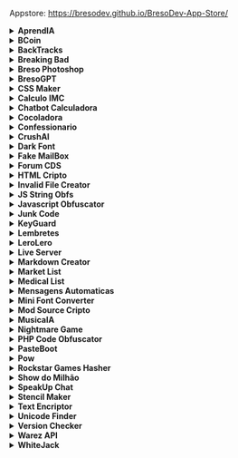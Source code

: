 Appstore: https://bresodev.github.io/BresoDev-App-Store/



<details>
<summary><b>AprendIA</b></summary>
<br>
<i>Teste seus conhecimentos com perguntas geradas por IA que se adaptam ao seu nível.</i><br><br>
<br><a href="https://bresodev.github.io/BresoDEV-App-Store/apks/aprendIA 1.0.apk" download="https://bresodev.github.io/BresoDEV-App-Store/apks/aprendIA 1.0.apk">Download do APK</a>
<br><a href="https://bresodev.github.io/aprendIA/" target="_blank">Acessar Site</a>
<br>
</details>

<details>
<summary><b>BCoin</b></summary>
<br>
<i>Aplicativo intuitivo para facilitar a compra e venda de BCoins</i><br><br>
<br><a href="https://bresodev.github.io/BresoDEV-App-Store/apks/bcoin.apk" download="https://bresodev.github.io/BresoDEV-App-Store/apks/bcoin.apk">Download do APK</a>
<br>
</details>

<details>
<summary><b>BackTracks</b></summary>
<br>
<i>Aplicativo com um acervo de músicas de rock sem faixas de guitarra, para que guitarrista possam tocar junto com a música.</i><br><br>
<br><a href="https://bresodev.github.io/BresoDEV-App-Store/apks/BackTracks.apk" download="https://bresodev.github.io/BresoDEV-App-Store/apks/BackTracks.apk">Download do APK</a>
<br><a href="https://bresodev.github.io/BackingTracks/" target="_blank">Acessar Site</a>
<br>
</details>

<details>
<summary><b>Breaking Bad</b></summary>
<br>
<i>Jogo baseado na série de tv</i><br><br>
<br><a href="https://bresodev.github.io/BresoDEV-App-Store/apks/Breaking Bad.apk" download="https://bresodev.github.io/BresoDEV-App-Store/apks/Breaking Bad.apk">Download do APK</a>
<br><a href="https://bresodev.github.io/Breaking-Bad-Game/" target="_blank">Acessar Site</a>
<br>
</details>

<details>
<summary><b>Breso Photoshop</b></summary>
<br>
<i>Simples editor de imagens</i><br><br>
<br><a href="https://bresodev.github.io/Editor-de-Imagens-Javascript/" target="_blank">Acessar Site</a>
<br>
</details>

<details>
<summary><b>BresoGPT</b></summary>
<br>
<i>Aplicativo inspirado no ChatGPT</i><br><br>
<br><a href="https://bresodev.github.io/BresoDEV-App-Store/apks/BresoGPT.apk" download="https://bresodev.github.io/BresoDEV-App-Store/apks/BresoGPT.apk">Download do APK</a>
<br><a href="https://bresodev.github.io/GPT-Via-JSON/" target="_blank">Acessar Site</a>
<br>
</details>

<details>
<summary><b>CSS Maker</b></summary>
<br>
<i>Aplicacao para facilitar a estilização de elementos HTML usando CSS</i><br><br>
<br><a href="https://bresodev.github.io/BresoDEV-App-Store/apks/CSS Maker.apk" download="https://bresodev.github.io/BresoDEV-App-Store/apks/CSS Maker.apk">Download do APK</a>
<br><a href="https://bresodev.github.io/Css-Maker/" target="_blank">Acessar Site</a>
<br>
</details>

<details>
<summary><b>Calculo IMC</b></summary>
<br>
<i>App que calcula a massa corporea</i><br><br>
<br><a href="https://bresodev.github.io/BresoDEV-App-Store/apks/Calculo IMC.apk" download="https://bresodev.github.io/BresoDEV-App-Store/apks/Calculo IMC.apk">Download do APK</a>
<br><a href="https://bresodev.github.io/Calculo-IMC/" target="_blank">Acessar Site</a>
<br>
</details>

<details>
<summary><b>Chatbot Calculadora</b></summary>
<br>
<i>Bot que faz contas basicas de matematica</i><br><br>
<br><a href="https://bresodev.github.io/BresoDEV-App-Store/apks/Chatbot Calculadora.apk" download="https://bresodev.github.io/BresoDEV-App-Store/apks/Chatbot Calculadora.apk">Download do APK</a>
<br><a href="https://bresodev.github.io/BotCalculadora/" target="_blank">Acessar Site</a>
<br>
</details>

<details>
<summary><b>Cocoladora</b></summary>
<br>
<i>Descubra quanto você lucra no trono com base no seu salário por hora.</i><br><br>
<br><a href="https://bresodev.github.io/BresoDEV-App-Store/apks/Cocoladora 1.0.apk" download="https://bresodev.github.io/BresoDEV-App-Store/apks/Cocoladora 1.0.apk">Download do APK</a>
<br>
</details>

<details>
<summary><b>Confessionario</b></summary>
<br>
<i>Site para fazer confissões de modo anonimo</i><br><br>
<br><a href="https://bresodev.github.io/BresoDEV-App-Store/apks/Confessionario.apk" download="https://bresodev.github.io/BresoDEV-App-Store/apks/Confessionario.apk">Download do APK</a>
<br><a href="https://bresodev.github.io/redirecionador_apk/Confessionario.html" target="_blank">Acessar Site</a>
<br>
</details>

<details>
<summary><b>CrushAI</b></summary>
<br>
<i>Chatbot que simula um namorado ou uma namorada virtual</i><br><br>
<br><a href="https://bresodev.github.io/BresoDEV-App-Store/apks/CrushAI.apk" download="https://bresodev.github.io/BresoDEV-App-Store/apks/CrushAI.apk">Download do APK</a>
<br><a href="https://bresodev.github.io/redirecionador_apk/CrushIA.html" target="_blank">Acessar Site</a>
<br>
</details>

<details>
<summary><b>Dark Font</b></summary>
<br>
<i>Conversor de texto para fonte estilizada</i><br><br>
<br><a href="https://bresodev.github.io/BresoDEV-App-Store/apks/Dark Font.apk" download="https://bresodev.github.io/BresoDEV-App-Store/apks/Dark Font.apk">Download do APK</a>
<br><a href="https://bresodev.github.io/DarkFont/" target="_blank">Acessar Site</a>
<br>
</details>

<details>
<summary><b>Fake MailBox</b></summary>
<br>
<i>Sistema que você pode criar seu email personalizado com qualquer nome e domínio</i><br><br>
<br><a href="https://bresodev.github.io/BresoDEV-App-Store/apks/FakeMailBox.apk" download="https://bresodev.github.io/BresoDEV-App-Store/apks/FakeMailBox.apk">Download do APK</a>
<br><a href="https://bresodev.github.io/redirecionador_apk/EmailBox.html" target="_blank">Acessar Site</a>
<br>
</details>

<details>
<summary><b>Forum CDS</b></summary>
<br>
<i>Fórum destinado a alunos de Ciências da Computação da escola Cruzeiro do Sul</i><br><br>
<br><a href="https://bresodev.github.io/BresoDEV-App-Store/apks/Forum CDS.apk" download="https://bresodev.github.io/BresoDEV-App-Store/apks/Forum CDS.apk">Download do APK</a>
<br><a href="https://bresodev.github.io/redirecionador_apk/ForumCDS.html" target="_blank">Acessar Site</a>
<br>
</details>

<details>
<summary><b>HTML Cripto</b></summary>
<br>
<i>Obfuscador de codigo HTML</i><br><br>
<br><a href="https://bresodev.github.io/BresoDEV-App-Store/apks/HTML Cripto.apk" download="https://bresodev.github.io/BresoDEV-App-Store/apks/HTML Cripto.apk">Download do APK</a>
<br><a href="https://bresodev.github.io/CriptoHTML/" target="_blank">Acessar Site</a>
<br>
</details>

<details>
<summary><b>Invalid File Creator</b></summary>
<br>
<i>Cria arquivos inválidos e corrompidos de qualquer tamanho ou extensão, para ser usado como desculpa quando não fez um trabalho e precisa entregar</i><br><br>
<br><a href="https://bresodev.github.io/BresoDEV-App-Store/apks/Invalid File Creator.apk" download="https://bresodev.github.io/BresoDEV-App-Store/apks/Invalid File Creator.apk">Download do APK</a>
<br><a href="https://bresodev.github.io/Invalid-File-Creator/" target="_blank">Acessar Site</a>
<br>
</details>

<details>
<summary><b>JS String Obfs</b></summary>
<br>
<i>Obfusque e proteja strings JavaScript com facilidade e rapidez.</i><br><br>
<br><a href="https://bresodev.github.io/JS-String-Obfuscator/" target="_blank">Acessar Site</a>
<br>
</details>

<details>
<summary><b>Javascript Obfuscator</b></summary>
<br>
<i>Obfuscador de codigo Javascript</i><br><br>
<br><a href="https://bresodev.github.io/BresoDEV-App-Store/apks/Javascript Obfuscator.apk" download="https://bresodev.github.io/BresoDEV-App-Store/apks/Javascript Obfuscator.apk">Download do APK</a>
<br><a href="https://bresodev.github.io/JS-Obfuscator/" target="_blank">Acessar Site</a>
<br>
</details>

<details>
<summary><b>Junk Code</b></summary>
<br>
<i>Gerador de junk code para varias linguagens</i><br><br>
<br><a href="https://bresodev.github.io/BresoDEV-App-Store/apks/Junk Code.apk" download="https://bresodev.github.io/BresoDEV-App-Store/apks/Junk Code.apk">Download do APK</a>
<br><a href="https://bresodev.github.io/Web-Junk-Code/" target="_blank">Acessar Site</a>
<br>
</details>

<details>
<summary><b>KeyGuard</b></summary>
<br>
<i>Proteja suas senhas com segurança e conveniência usando o KeyGuard</i><br><br>
<br><a href="https://bresodev.github.io/BresoDEV-App-Store/apks/KeyGuard.apk" download="https://bresodev.github.io/BresoDEV-App-Store/apks/KeyGuard.apk">Download do APK</a>
<br>
</details>

<details>
<summary><b>Lembretes</b></summary>
<br>
<i>Aplicativo para adicionar lembretes</i><br><br>
<br><a href="https://bresodev.github.io/BresoDEV-App-Store/apks/Lembretes.apk" download="https://bresodev.github.io/BresoDEV-App-Store/apks/Lembretes.apk">Download do APK</a>
<br><a href="https://bresodev.github.io/Post-Its/" target="_blank">Acessar Site</a>
<br>
</details>

<details>
<summary><b>LeroLero</b></summary>
<br>
<i>Gerador de texto aleatorio (lero lero)</i><br><br>
<br><a href="https://bresodev.github.io/BresoDEV-App-Store/apks/LeroLero.apk" download="https://bresodev.github.io/BresoDEV-App-Store/apks/LeroLero.apk">Download do APK</a>
<br><a href="https://bresodev.github.io/LeroLero/" target="_blank">Acessar Site</a>
<br>
</details>

<details>
<summary><b>Live Server</b></summary>
<br>
<i>Programa que simula um server ao vivo, para criar sites, permitindo mudar o html/css/js em tempo real.</i><br><br>
<br><a href="https://bresodev.github.io/BresoDEV-App-Store/apks/Live Server.apk" download="https://bresodev.github.io/BresoDEV-App-Store/apks/Live Server.apk">Download do APK</a>
<br><a href="https://bresodev.github.io/LiveServer/" target="_blank">Acessar Site</a>
<br>
</details>

<details>
<summary><b>Markdown Creator</b></summary>
<br>
<i>Formatador e gerador de textos em formato Markdown</i><br><br>
<br><a href="https://bresodev.github.io/BresoDEV-App-Store/apks/Markdown Creator.apk" download="https://bresodev.github.io/BresoDEV-App-Store/apks/Markdown Creator.apk">Download do APK</a>
<br><a href="https://bresodev.github.io/MarkdownCreator/" target="_blank">Acessar Site</a>
<br>
</details>

<details>
<summary><b>Market List</b></summary>
<br>
<i>Aplicativo ideal para criar e gerenciar listas de compras</i><br><br>
<br><a href="https://bresodev.github.io/BresoDEV-App-Store/apks/marketlist.apk" download="https://bresodev.github.io/BresoDEV-App-Store/apks/marketlist.apk">Download do APK</a>
<br>
</details>

<details>
<summary><b>Medical List</b></summary>
<br>
<i>Aplicativo para cadastrar sintomas e os remédios correspondentes</i><br><br>
<br><a href="https://bresodev.github.io/BresoDEV-App-Store/apks/medicallist.apk" download="https://bresodev.github.io/BresoDEV-App-Store/apks/medicallist.apk">Download do APK</a>
<br>
</details>

<details>
<summary><b>Mensagens Automaticas</b></summary>
<br>
<i>Gerador de mensagens de temas diversos (bom dia, boa noite, aniversario, etc...)</i><br><br>
<br><a href="https://bresodev.github.io/BresoDEV-App-Store/apks/Mensagens Automaticas.apk" download="https://bresodev.github.io/BresoDEV-App-Store/apks/Mensagens Automaticas.apk">Download do APK</a>
<br><a href="https://bresodev.github.io/MensagensBomDia/" target="_blank">Acessar Site</a>
<br>
</details>

<details>
<summary><b>Mini Font Converter</b></summary>
<br>
<i>Converte frases em caracteres menores que a fonte normal</i><br><br>
<br><a href="https://bresodev.github.io/BresoDEV-App-Store/apks/Mini Font Converter.apk" download="https://bresodev.github.io/BresoDEV-App-Store/apks/Mini Font Converter.apk">Download do APK</a>
<br><a href="https://bresodev.github.io/MiniFont-Creator/" target="_blank">Acessar Site</a>
<br>
</details>

<details>
<summary><b>Mod Source Cripto</b></summary>
<br>
<i>Obfuscador de source codes para mods para GTAV e RDR2, criados usando C++</i><br><br>
<br><a href="https://bresodev.github.io/RockstarModCripto" target="_blank">Acessar Site</a>
<br>
</details>

<details>
<summary><b>MusicaIA</b></summary>
<br>
<i>Crie letras e artes musicais com a ajuda da inteligência artificial.</i><br><br>
<br><a href="https://bresodev.github.io/BresoDEV-App-Store/apks/musicaIA 1.0.apk" download="https://bresodev.github.io/BresoDEV-App-Store/apks/musicaIA 1.0.apk">Download do APK</a>
<br><a href="https://bresodev.github.io/musicAI" target="_blank">Acessar Site</a>
<br>
</details>

<details>
<summary><b>Nightmare Game</b></summary>
<br>
<i>Jogo de terror, onde voce assume o papel de um vigia noturno em seu nomo emprego.</i><br><br>
<br><a href="https://bresodev.github.io/BresoDEV-App-Store/apks/Nightmare Game.apk" download="https://bresodev.github.io/BresoDEV-App-Store/apks/Nightmare Game.apk">Download do APK</a>
<br><a href="https://bresodev.github.io/Nightmares/" target="_blank">Acessar Site</a>
<br>
</details>

<details>
<summary><b>PHP Code Obfuscator</b></summary>
<br>
<i>Obfuscador de codigo PHP</i><br><br>
<br><a href="https://bresodev.github.io/BresoDEV-App-Store/apks/PHP Code Obfuscator.apk" download="https://bresodev.github.io/BresoDEV-App-Store/apks/PHP Code Obfuscator.apk">Download do APK</a>
<br><a href="https://bresodev.github.io/PHP-Obfuscator/" target="_blank">Acessar Site</a>
<br>
</details>

<details>
<summary><b>PasteBoot</b></summary>
<br>
<i>Aplicativo semelhante ao Pastebin, para hospedar e compartilhar textos diversos</i><br><br>
<br><a href="https://bresodev.github.io/BresoDEV-App-Store/apks/PasteBoot.apk" download="https://bresodev.github.io/BresoDEV-App-Store/apks/PasteBoot.apk">Download do APK</a>
<br><a href="https://bresodev.github.io/redirecionador_apk/PasteBot.html" target="_blank">Acessar Site</a>
<br>
</details>

<details>
<summary><b>Pow</b></summary>
<br>
<i>Cuide do seu próprio bichinho virtual com o Pow!</i><br><br>
<br><a href="https://bresodev.github.io/BresoDEV-App-Store/apks/Pow.apk" download="https://bresodev.github.io/BresoDEV-App-Store/apks/Pow.apk">Download do APK</a>
<br><a href="https://bresodev.github.io/Pow/" target="_blank">Acessar Site</a>
<br>
</details>

<details>
<summary><b>Rockstar Games Hasher</b></summary>
<br>
<i>Gerador e conversor de string ou listas para hash, usados em scripts de jogos da Rockstar Games (GTAV,RDR2,etc...)</i><br><br>
<br><a href="https://bresodev.github.io/BresoDEV-App-Store/apks/Rockstar Games Hasher.apk" download="https://bresodev.github.io/BresoDEV-App-Store/apks/Rockstar Games Hasher.apk">Download do APK</a>
<br><a href="https://bresodev.github.io/Hash-Generator-Javascript/" target="_blank">Acessar Site</a>
<br>
</details>

<details>
<summary><b>Show do Milhão</b></summary>
<br>
<i>Jogo semelhante ao programa, com perguntas e respostas</i><br><br>
<br><a href="https://bresodev.github.io/BresoDEV-App-Store/apks/Show do Milhão.apk" download="https://bresodev.github.io/BresoDEV-App-Store/apks/Show do Milhão.apk">Download do APK</a>
<br><a href="https://bresodev.github.io/Show-do-Milhao/" target="_blank">Acessar Site</a>
<br>
</details>

<details>
<summary><b>SpeakUp Chat</b></summary>
<br>
<i>Aplicativo de conversas/chat entre usuarios</i><br><br>
<br><a href="https://bresodev.github.io/BresoDEV-App-Store/apks/SpeakUp.apk" download="https://bresodev.github.io/BresoDEV-App-Store/apks/SpeakUp.apk">Download do APK</a>
<br><a href="https://bresodev.github.io/redirecionador_apk/SpeakUp.html" target="_blank">Acessar Site</a>
<br>
</details>

<details>
<summary><b>Stencil Maker</b></summary>
<br>
<i>Crie facilmente stencils a partir de suas imagens</i><br><br>
<br><a href="https://bresodev.github.io/Stencil-Maker/" target="_blank">Acessar Site</a>
<br>
</details>

<details>
<summary><b>Text Encriptor</b></summary>
<br>
<i>Encriptador e decriptador de textos</i><br><br>
<br><a href="https://bresodev.github.io/BresoDEV-App-Store/apks/Text Encriptor.apk" download="https://bresodev.github.io/BresoDEV-App-Store/apks/Text Encriptor.apk">Download do APK</a>
<br><a href="https://bresodev.github.io/Criptografia-Strings/" target="_blank">Acessar Site</a>
<br>
</details>

<details>
<summary><b>Unicode Finder</b></summary>
<br>
<i>Localize codigos de fontes unicode</i><br><br>
<br><a href="https://bresodev.github.io/BresoDEV-App-Store/apks/Unicode Finder.apk" download="https://bresodev.github.io/BresoDEV-App-Store/apks/Unicode Finder.apk">Download do APK</a>
<br><a href="https://bresodev.github.io/FontFinder/" target="_blank">Acessar Site</a>
<br>
</details>

<details>
<summary><b>Version Checker</b></summary>
<br>
<i>Aplicativo que checka a autenticidade de um texto usando uma chave de acesso</i><br><br>
<br><a href="https://bresodev.github.io/BresoDEV-App-Store/apks/Version Checker.apk" download="https://bresodev.github.io/BresoDEV-App-Store/apks/Version Checker.apk">Download do APK</a>
<br><a href="https://bresodev.github.io/Version-Checker-/" target="_blank">Acessar Site</a>
<br>
</details>

<details>
<summary><b>Warez API</b></summary>
<br>
<i>Aplicativo de filmes via link do IMDB</i><br><br>
<br><a href="https://bresodev.github.io/WarezAPI/" target="_blank">Acessar Site</a>
<br>
</details>

<details>
<summary><b>WhiteJack</b></summary>
<br>
<i>Joguinho de cassino caça níquel, onde você pode jogar sem usar dinheiro real</i><br><br>
<br><a href="https://bresodev.github.io/BresoDEV-App-Store/apks/WhiteJack.apk" download="https://bresodev.github.io/BresoDEV-App-Store/apks/WhiteJack.apk">Download do APK</a>
<br><a href="https://bresodev.github.io/Roleta-Cassino/" target="_blank">Acessar Site</a>
<br>
</details>